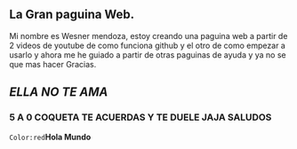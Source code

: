 ## La Gran paguina Web.

Mi nombre es Wesner mendoza, estoy creando una paguina web a partir de 2 videos de youtube de como funciona github y el otro de como empezar a usarlo y ahora me he guiado a partir de otras paguinas de ayuda y ya no se que mas hacer Gracias.

## _ELLA NO TE AMA_
### 5 A 0  COQUETA TE ACUERDAS Y TE DUELE JAJA SALUDOS

`Color:red`**Hola Mundo**




